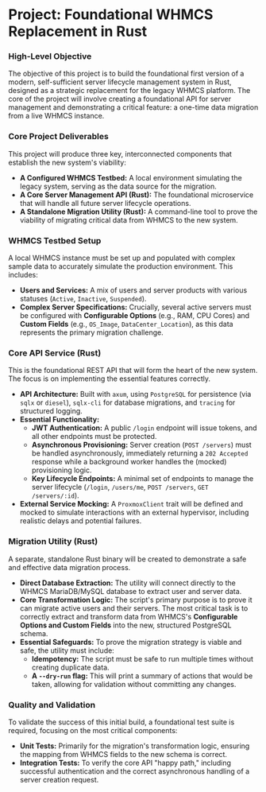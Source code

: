 # Project: Foundational WHMCS Replacement in Rust

### High-Level Objective

The objective of this project is to build the foundational first version of a modern, self-sufficient server lifecycle management system in Rust, designed as a strategic replacement for the legacy WHMCS platform. The core of the project will involve creating a foundational API for server management and demonstrating a critical feature: a one-time data migration from a live WHMCS instance.

### Core Project Deliverables

This project will produce three key, interconnected components that establish the new system's viability:

*   **A Configured WHMCS Testbed:** A local environment simulating the legacy system, serving as the data source for the migration.
*   **A Core Server Management API (Rust):** The foundational microservice that will handle all future server lifecycle operations.
*   **A Standalone Migration Utility (Rust):** A command-line tool to prove the viability of migrating critical data from WHMCS to the new system.

### WHMCS Testbed Setup

A local WHMCS instance must be set up and populated with complex sample data to accurately simulate the production environment. This includes:

*   **Users and Services:** A mix of users and server products with various statuses (`Active`, `Inactive`, `Suspended`).
*   **Complex Server Specifications:** Crucially, several active servers must be configured with **Configurable Options** (e.g., RAM, CPU Cores) and **Custom Fields** (e.g., `OS_Image`, `DataCenter_Location`), as this data represents the primary migration challenge.

### Core API Service (Rust)

This is the foundational REST API that will form the heart of the new system. The focus is on implementing the essential features correctly.

*   **API Architecture:** Built with `axum`, using `PostgreSQL` for persistence (via `sqlx` or `diesel`), `sqlx-cli` for database migrations, and `tracing` for structured logging.
*   **Essential Functionality:**
    *   **JWT Authentication:** A public `/login` endpoint will issue tokens, and all other endpoints must be protected.
    *   **Asynchronous Provisioning:** Server creation (`POST /servers`) must be handled asynchronously, immediately returning a `202 Accepted` response while a background worker handles the (mocked) provisioning logic.
    *   **Key Lifecycle Endpoints:** A minimal set of endpoints to manage the server lifecycle (`/login`, `/users/me`, `POST /servers`, `GET /servers/:id`).
*   **External Service Mocking:** A `ProxmoxClient` trait will be defined and mocked to simulate interactions with an external hypervisor, including realistic delays and potential failures.

### Migration Utility (Rust)

A separate, standalone Rust binary will be created to demonstrate a safe and effective data migration process.

*   **Direct Database Extraction:** The utility will connect directly to the WHMCS MariaDB/MySQL database to extract user and server data.
*   **Core Transformation Logic:** The script's primary purpose is to prove it can migrate active users and their servers. The most critical task is to correctly extract and transform data from WHMCS's **Configurable Options and Custom Fields** into the new, structured PostgreSQL schema.
*   **Essential Safeguards:** To prove the migration strategy is viable and safe, the utility must include:
    *   **Idempotency:** The script must be safe to run multiple times without creating duplicate data.
    *   **A `--dry-run` flag:** This will print a summary of actions that would be taken, allowing for validation without committing any changes.

### Quality and Validation

To validate the success of this initial build, a foundational test suite is required, focusing on the most critical components:

*   **Unit Tests:** Primarily for the migration's transformation logic, ensuring the mapping from WHMCS fields to the new schema is correct.
*   **Integration Tests:** To verify the core API "happy path," including successful authentication and the correct asynchronous handling of a server creation request.
